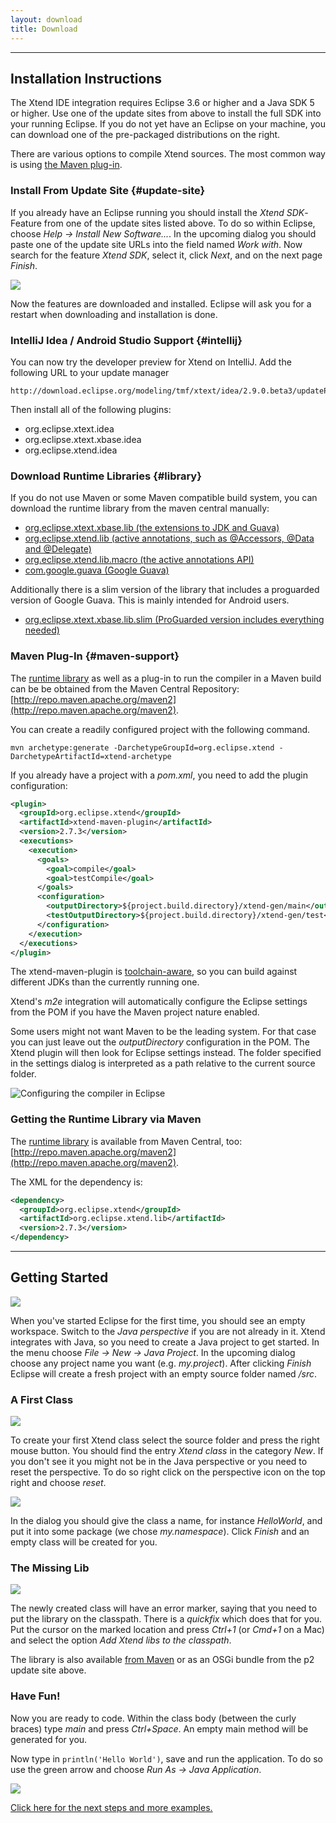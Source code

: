 ```yaml
---
layout: download
title: Download
---
```


------

## Installation Instructions

The Xtend IDE integration requires Eclipse 3.6 or higher and a Java SDK 5 or higher. Use one of the update sites from above to install the full SDK into your running Eclipse. If you do not yet have an Eclipse on your machine, you can download one of the pre-packaged distributions on the right.

There are various options to compile Xtend sources. The most common way is using [the Maven plug-in](#maven-support).

### Install From Update Site {#update-site}

If you already have an Eclipse running you should install the *Xtend SDK*-Feature from one of the update sites listed above. To do so within Eclipse, choose *Help &rarr; Install New Software...*. In the upcoming dialog you should paste one of the update site URLs into the field named *Work with*. Now search for the feature *Xtend SDK*, select it, click *Next*, and on the next page *Finish*.

![](images/screenshot-installation.png)

Now the features are downloaded and installed. Eclipse will ask you for a restart when downloading and installation is done.

### IntelliJ Idea / Android Studio Support {#intellij}

You can now try the developer preview for Xtend on IntelliJ. Add the following URL to your update manager

```
http://download.eclipse.org/modeling/tmf/xtext/idea/2.9.0.beta3/updatePlugins.xml
```

Then install all of the following plugins:

- org.eclipse.xtext.idea
- org.eclipse.xtext.xbase.idea
- org.eclipse.xtend.idea

### Download Runtime Libraries {#library}

If you do not use Maven or some Maven compatible build system, you can download the runtime library from the maven central manually:

*   [org.eclipse.xtext.xbase.lib (the extensions to JDK and Guava)](http://search.maven.org/#search%7Cga%7C1%7Corg.eclipse.xtext.xbase.lib)
*   [org.eclipse.xtend.lib (active annotations, such as @Accessors, @Data and @Delegate)](http://search.maven.org/#search%7Cga%7C1%7Corg.eclipse.xtend.lib)
*   [org.eclipse.xtend.lib.macro (the active annotations API)](http://search.maven.org/#search%7Cga%7C1%7Corg.eclipse.xtend.lib.macro)
*   [com.google.guava (Google Guava)](http://search.maven.org/#search%7Cga%7C1%7Ccom.google.guava%20a%3A%22guava%22)

Additionally there is a slim version of the library that includes a proguarded version of Google Guava. This is mainly intended for Android users.

*   [org.eclipse.xtext.xbase.lib.slim (ProGuarded version includes everything needed)](http://search.maven.org/#search%7Cga%7C1%7Corg.eclipse.xtext.xbase.lib.slim)

### Maven Plug-In {#maven-support}

The [runtime library](#library) as well as a plug-in to run the compiler in a Maven build can be be obtained from the Maven Central Repository: [http://repo.maven.apache.org/maven2](http://repo.maven.apache.org/maven2).

You can create a readily configured project with the following command.

```
mvn archetype:generate -DarchetypeGroupId=org.eclipse.xtend -DarchetypeArtifactId=xtend-archetype
```

If you already have a project with a *pom.xml*, you need to add the plugin configuration:

```xml
<plugin>
  <groupId>org.eclipse.xtend</groupId>
  <artifactId>xtend-maven-plugin</artifactId>
  <version>2.7.3</version>
  <executions>
    <execution>
      <goals>
        <goal>compile</goal>
        <goal>testCompile</goal>
      </goals>
      <configuration>
        <outputDirectory>${project.build.directory}/xtend-gen/main</outputDirectory>
        <testOutputDirectory>${project.build.directory}/xtend-gen/test</testOutputDirectory>
      </configuration>
    </execution>
  </executions>
</plugin>
```

The xtend-maven-plugin is [toolchain-aware](http://maven.apache.org/guides/mini/guide-using-toolchains.html), so you can build against different JDKs than the currently running one.

Xtend's *m2e* integration will automatically configure the Eclipse settings from the POM if you have the Maven project nature enabled.

Some users might not want Maven to be the leading system. For that case you can just leave out the *outputDirectory* configuration in the POM. The Xtend plugin will then look for Eclipse settings instead. The folder specified in the settings dialog is interpreted as a path relative to the current source folder.

![Configuring the compiler in Eclipse](images/configure-compiler-in-eclipse.png)

### Getting the Runtime Library via Maven

The [runtime library]({{site.javadoc.xtext}}) is available from Maven Central, too: [http://repo.maven.apache.org/maven2](http://repo.maven.apache.org/maven2).

The XML for the dependency is:

```xml
<dependency>
  <groupId>org.eclipse.xtend</groupId>
  <artifactId>org.eclipse.xtend.lib</artifactId>
  <version>2.7.3</version>
</dependency>
```

------

## Getting Started

![](images/java-perspective.png)

When you've started Eclipse for the first time, you should see an empty workspace. Switch to the *Java perspective* if you are not already in it. Xtend integrates with Java, so you need to create a Java project to get started. In the menu choose *File &rarr; New &rarr; Java Project*. In the upcoming dialog choose any project name you want (e.g. *my.project*). After clicking *Finish* Eclipse will create a fresh project with an empty source folder named */src*.

### A First Class

![](images/menu_new_xtend_class.png)

To create your first Xtend class select the source folder and press the right mouse button. You should find the entry *Xtend class* in the category *New*. If you don't see it you might not be in the Java perspective or you need to reset the perspective. To do so right click on the perspective icon on the top right and choose *reset*.

![](images/new_class_wizard.png)

In the dialog you should give the class a name, for instance *HelloWorld*, and put it into some package (we chose *my.namespace*). Click *Finish* and an empty class will be created for you.

### The Missing Lib

![](images/xtend_lib_missing_error.png)

The newly created class will have an error marker, saying that you need to put the library on the classpath. There is a *quickfix* which does that for you. Put the cursor on the marked location and press *Ctrl+1* (or *Cmd+1* on a Mac) and select the option *Add Xtend libs to the classpath*.

The library is also available [from Maven](#maven-support) or as an OSGi bundle from the p2 update site above.

### Have Fun!

Now you are ready to code. Within the class body (between the curly braces) type *main* and press *Ctrl+Space*. An empty main method will be generated for you.

Now type in `println('Hello World')`, save and run the application. To do so use the green arrow and choose *Run As &rarr; Java Application*.

![](images/run_as_java_application.png)

[Click here for the next steps and more examples.](documentation/101_gettingstarted.html)
